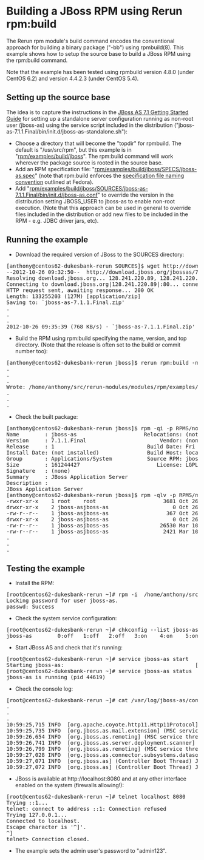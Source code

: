 # Building a JBoss RPM using Rerun rpm:build

The Rerun rpm module's build command encodes the conventional approach for building a binary package ("-bb") using rpmbuild(8). This example shows how to setup the source base to build a JBoss RPM using the rpm:build command.

Note that the example has been tested using rpmbuild version 4.8.0 (under CentOS 6.2) and version 4.4.2.3 (under CentOS 5.4).

## Setting up the source base

The idea is to capture the instructions in the [JBoss AS 7.1 Getting Started Guide](https://docs.jboss.org/author/display/AS71/Getting+Started+Guide) for setting up a standalone server configuration running as non-root user (jboss-as) using the service script included in the distribution ("jboss-as-7.1.1.Final/bin/init.d/jboss-as-standalone.sh"):

* Choose a directory that will become the "topdir" for rpmbuild. The default is "/usr/src/rpm", but this example is in "[rpm/examples/build/jboss](https://github.com/rerun-modules/rpm/tree/master/examples/build/jboss)". The rpm:build command will work wherever the package source is rooted in the source base.
* Add an RPM specification file: "[rpm/examples/build/jboss/SPECS/jboss-as.spec](https://github.com/rerun-modules/rpm/tree/master/examples/build/jboss/SPECS/jboss-as.spec)" (note that rpm:build enforces the [specification file naming convention](http://fedoraproject.org/wiki/Packaging:NamingGuidelines#Spec_file_name) outlined at Fedora).
* Add  "[rpm/examples/build/jboss/SOURCES/jboss-as-7.1.1.Final/bin/init.d/jboss-as.conf](https://github.com/rerun-modules/rpm/tree/master/examples/build/jboss/SOURCES/jboss-as-7.1.1.Final/bin/init.d/jboss-as.conf)" to override the version in the distribution setting JBOSS_USER to jboss-as to enable non-root execution. (Note that this approach can be used in general to override files included in the distribution or add new files to be included in the RPM - e.g. JDBC driver jars, etc).

## Running the example

* Download the required version of JBoss to the SOURCES directory:
<pre>
[anthony@centos62-dukesbank-rerun SOURCES]$ wget http://download.jboss.org/jbossas/7.1/jboss-as-7.1.1.Final/jboss-as-7.1.1.Final.zip
--2012-10-26 09:32:50--  http://download.jboss.org/jbossas/7.1/jboss-as-7.1.1.Final/jboss-as-7.1.1.Final.zip
Resolving download.jboss.org... 128.241.220.89, 128.241.220.81
Connecting to download.jboss.org|128.241.220.89|:80... connected.
HTTP request sent, awaiting response... 200 OK
Length: 133255203 (127M) [application/zip]
Saving to: `jboss-as-7.1.1.Final.zip'
.
.
.
2012-10-26 09:35:39 (768 KB/s) - `jboss-as-7.1.1.Final.zip' saved [133255203/133255203]
</pre>
* Build the RPM using rpm:build specifying the name, version, and top directory. (Note that the release is often set to the build or commit number too):
<pre>
[anthony@centos62-dukesbank-rerun jboss]$ rerun rpm:build -n jboss-as -v 7.1.1.Final -t $(pwd)
.
.
.
Wrote: /home/anthony/src/rerun-modules/modules/rpm/examples/build/jboss/RPMS/noarch/jboss-as-7.1.1.Final-1.noarch.rpm
.
.
.
</pre>
* Check the built package:
<pre>
[anthony@centos62-dukesbank-rerun jboss]$ rpm -qi -p RPMS/noarch/jboss-as-7.1.1.Final-1.noarch.rpm
Name        : jboss-as                     Relocations: (not relocatable)
Version     : 7.1.1.Final                       Vendor: (none)
Release     : 1                             Build Date: Fri Oct 26 10:37:02 2012
Install Date: (not installed)               Build Host: localhost
Group       : Applications/System           Source RPM: jboss-as-7.1.1.Final-1.src.rpm
Size        : 161244427                        License: LGPL
Signature   : (none)
Summary     : JBoss Application Server
Description :
JBoss Application Server
[anthony@centos62-dukesbank-rerun jboss]$ rpm -qlv -p RPMS/noarch/jboss-as-7.1.1.Final-1.noarch.rpm | more
-rwxr-xr-x    1 root    root                     3681 Oct 26 10:36 /etc/init.d/jboss-as
drwxr-xr-x    2 jboss-asjboss-as                    0 Oct 26 10:36 /etc/jboss-as
-rw-r--r--    1 jboss-asjboss-as                  367 Oct 26 10:36 /etc/jboss-as/jboss-as.conf
drwxr-xr-x    2 jboss-asjboss-as                    0 Oct 26 10:36 /usr/share/jboss-as
-rw-r--r--    1 jboss-asjboss-as                26530 Mar 10  2012 /usr/share/jboss-as/LICENSE.txt
-rw-r--r--    1 jboss-asjboss-as                 2421 Mar 10  2012 /usr/share/jboss-as/README.txt
.
.
.
</pre>

## Testing the example

* Install the RPM:
<pre>
[root@centos62-dukesbank-rerun ~]# rpm -i  /home/anthony/src/rerun-modules/modules/rpm/examples/build/jboss/RPMS/noarch/jboss-as-7.1.1.Final-1.noarch.rpm
Locking password for user jboss-as.
passwd: Success
</pre>
* Check the system service configuration:
<pre>
[root@centos62-dukesbank-rerun ~]# chkconfig --list jboss-as
jboss-as        0:off   1:off   2:off   3:on    4:on    5:on    6:off
</pre>
* Start JBoss AS and check that it's running:
<pre>
[root@centos62-dukesbank-rerun ~]# service jboss-as start
Starting jboss-as:                                         [  OK  ]
[root@centos62-dukesbank-rerun ~]# service jboss-as status
jboss-as is running (pid 44619)
</pre>
* Check the console log:
<pre>
[root@centos62-dukesbank-rerun ~]# cat /var/log/jboss-as/console.log
.
.
.
10:59:25,715 INFO  [org.apache.coyote.http11.Http11Protocol] (MSC service thread 1-1) Starting Coyote HTTP/1.1 on http--127.0.0.1-8080
10:59:25,735 INFO  [org.jboss.as.mail.extension] (MSC service thread 1-2) JBAS015400: Bound mail session [java:jboss/mail/Default]
10:59:26,654 INFO  [org.jboss.as.remoting] (MSC service thread 1-2) JBAS017100: Listening on /127.0.0.1:9999
10:59:26,741 INFO  [org.jboss.as.server.deployment.scanner] (MSC service thread 1-2) JBAS015012: Started FileSystemDeploymentService for directory /usr/share/jboss-as/standalone/deployments
10:59:26,799 INFO  [org.jboss.as.remoting] (MSC service thread 1-2) JBAS017100: Listening on /127.0.0.1:4447
10:59:27,028 INFO  [org.jboss.as.connector.subsystems.datasources] (MSC service thread 1-2) JBAS010400: Bound data source [java:jboss/datasources/ExampleDS]
10:59:27,071 INFO  [org.jboss.as] (Controller Boot Thread) JBAS015951: Admin console listening on http://127.0.0.1:9990
10:59:27,072 INFO  [org.jboss.as] (Controller Boot Thread) JBAS015874: JBoss AS 7.1.1.Final "Brontes" started in 8586ms - Started 133 of 208 services (74 services are passive or on-demand)
</pre>
* JBoss is available at http://localhost:8080 and at any other interface enabled on the system (firewalls allowing!):
<pre>
[root@centos62-dukesbank-rerun ~]# telnet localhost 8080
Trying ::1...
telnet: connect to address ::1: Connection refused
Trying 127.0.0.1...
Connected to localhost.
Escape character is '^]'.
^]
telnet> Connection closed.
</pre>
* The example sets the admin user's password to "admin123".
